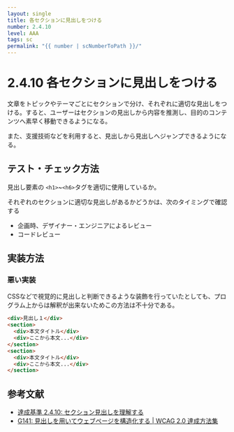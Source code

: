 ```yaml
---
layout: single
title: 各セクションに見出しをつける
number: 2.4.10
level: AAA
tags: sc
permalink: "{{ number | scNumberToPath }}/"
---
```


# 2.4.10 各セクションに見出しをつける

文章をトピックやテーマごとにセクションで分け、それぞれに適切な見出しをつける。すると、ユーザーはセクションの見出しから内容を推測し、目的のコンテンツへ素早く移動できるようになる。

また、支援技術などを利用すると、見出しから見出しへジャンプできるようになる。

## テスト・チェック方法

見出し要素の `<h1>`~`<h6>`タグを適切に使用しているか。

それぞれのセクションに適切な見出しがあるかどうかは、次のタイミングで確認する

- 企画時、デザイナー・エンジニアによるレビュー
- コードレビュー

## 実装方法

### 悪い実装

CSSなどで視覚的に見出しと判断できるような装飾を行っていたとしても、プログラム上からは解釈が出来ないためこの方法は不十分である。

```html
<div>見出し１</div>
<section>
  <div>本文タイトル</div>
  <div>ここから本文...</div>
</section>
<section>
  <div>本文タイトル</div>
  <div>ここから本文...</div>
</section>
```

## 参考文献

- [達成基準 2.4.10: セクション見出しを理解する](https://waic.jp/docs/WCAG21/Understanding/section-headings.html)
- [G141: 見出しを用いてウェブページを構造化する | WCAG 2.0 達成方法集](https://waic.jp/docs/WCAG-TECHS/G141.html)
